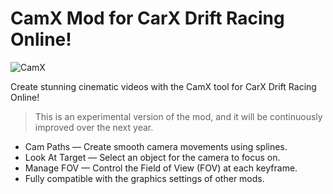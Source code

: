 # CamX Mod for CarX Drift Racing Online!
![CamX](https://github.com/user-attachments/assets/d67d4397-85e5-4327-8d0f-64b445f089a7)

Create stunning cinematic videos with the CamX tool for CarX Drift Racing Online!
>This is an experimental version of the mod, and it will be continuously improved over the next year.

- Cam Paths — Create smooth camera movements using splines.
- Look At Target — Select an object for the camera to focus on.
- Manage FOV — Control the Field of View (FOV) at each keyframe.
- Fully compatible with the graphics settings of other mods.

